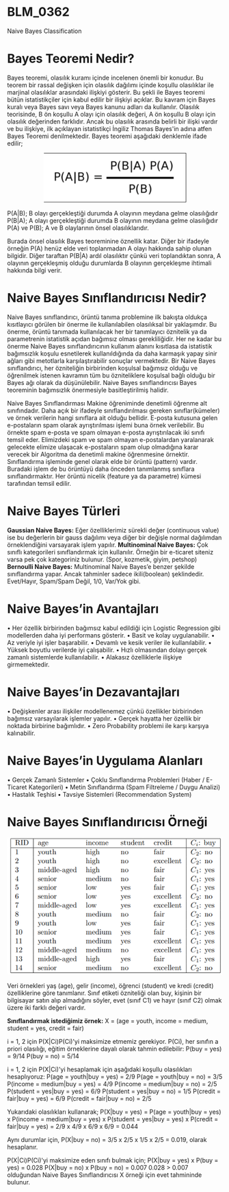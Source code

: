 # BLM_0362
Naive Bayes Classification 
# Bayes Teoremi Nedir?

Bayes teoremi, olasılık kuramı içinde incelenen önemli bir konudur. Bu teorem bir rassal değişken için olasılık dağılımı içinde koşullu olasılıklar ile marjinal olasılıklar arasındaki ilişkiyi gösterir. Bu şekli ile Bayes teoremi bütün istatistikçiler için kabul edilir bir ilişkiyi açıklar. Bu kavram için Bayes kuralı veya Bayes savı veya Bayes kanunu adları da kullanılır. Olasılık teorisinde, B ön koşullu A olayı için olasılık değeri, A ön koşullu B olayı için olasılık değerinden farklıdır. Ancak bu olasılık arasında belirli bir ilişki vardır ve bu ilişkiye, ilk açıklayan istatistikçi İngiliz Thomas Bayes'in adına atfen Bayes Teoremi denilmektedir.
Bayes teoremi aşağıdaki denklemle ifade edilir;

<p align="center"><img src="Images/formul.png">

P(A|B); B olayı gerçekleştiği durumda A olayının meydana gelme olasılığıdır 
P(B|A); A olayı gerçekleştiği durumda B olayının meydana gelme olasılığıdır 
P(A) ve P(B); A ve B olaylarının önsel olasılıklarıdır.

Burada önsel olasılık Bayes teoreminine öznellik katar. Diğer bir ifadeyle örneğin P(A) henüz elde veri toplanmadan A olayı hakkında sahip olunan bilgidir. Diğer taraftan P(B|A) ardıl olasılıktır çünkü veri toplandıktan sonra, A olayının gerçekleşmiş olduğu durumlarda B olayının gerçekleşme ihtimali hakkında bilgi verir.

# Naive Bayes Sınıflandırıcısı Nedir?

Naive Bayes sınıflandırıcı, örüntü tanıma problemine ilk bakışta oldukça kısıtlayıcı görülen bir önerme ile kullanılabilen olasılıksal bir yaklaşımdır. Bu önerme, örüntü tanımada kullanılacak her bir tanımlayıcı öznitelik ya da parametrenin istatistik açıdan bağımsız olması gerekliliğidir. Her ne kadar bu önerme Naive Bayes sınıflandırıcının kullanım alanını kısıtlasa da istatistik bağımsızlık koşulu esnetilerek kullanıldığında da daha karmaşık yapay sinir ağları gibi metotlarla karşılaştırabilir sonuçlar vermektedir. Bir Naive Bayes sınıflandırıcı, her özniteliğin birbirinden koşulsal bağımsız olduğu ve öğrenilmek istenen kavramın tüm bu özniteliklere koşulsal bağlı olduğu bir Bayes ağı olarak da düşünülebilir. Naive Bayes sınıflandırıcısı Bayes teoreminin bağımsızlık önermesiyle basitleştirilmiş halidir.

Naive Bayes Sınıflandırması Makine öğreniminde denetimli öğrenme alt sınıfındadır. Daha açık bir ifadeyle sınıflandırılması gereken sınıflar(kümeler) ve örnek verilerin hangi sınıflara ait olduğu bellidir. E-posta kutusuna gelen e-postaların spam olarak ayrıştırılması işlemi buna örnek verilebilir. Bu örnekte spam e-posta ve spam olmayan e-posta ayrıştırılacak iki sınıfı temsil eder. Elimizdeki spam ve spam olmayan e-postalardan yaralanarak gelecekte elimize ulaşacak e-postaların spam olup olmadığına karar verecek bir Algoritma da denetimli makine öğrenmesine örnektir. Sınıflandırma işleminde genel olarak elde bir örüntü (pattern) vardır. Buradaki işlem de bu örüntüyü daha önceden tanımlanmış sınıflara sınıflandırmaktır. Her örüntü nicelik (feature ya da parametre) kümesi tarafından temsil edilir.

# Naive Bayes Türleri

**Gaussian Naive Bayes:** Eğer özelliklerimiz sürekli değer (continuous value) ise bu değerlerin bir gauss dağılımı veya diğer bir değişle normal dağılımdan örneklendiğini varsayarak işlem yapılır.
**Multinominal Naive Bayes:** Çok sınıflı kategorileri sınıflandırmak için kullanılır. Örneğin bir e-ticaret siteniz varsa pek çok kategoriniz bulunur. (Spor, kozmetik, giyim, petshop)
**Bernoulli Naive Bayes:** Multinominal Naive Bayes’e benzer şekilde sınıflandırma yapar. Ancak tahminler sadece ikili(boolean) şeklindedir. Evet/Hayır, Spam/Spam Değil, 1/0, Var/Yok gibi.

# Naive Bayes’in Avantajları

•	Her özellik birbirinden bağımsız kabul edildiği için   Logistic Regression gibi modellerden daha iyi performans gösterir.
•	Basit ve kolay uygulanabilir.
•	Az veriyle iyi işler başarabilir.
•	Devamlı ve kesik veriler ile kullanılabilir.
•	Yüksek boyutlu verilerde iyi çalışabilir.
•	Hızlı olmasından dolayı gerçek zamanlı sistemlerde kullanılabilir.
•	Alakasız özelliklerle ilişkiye girmemektedir.

# Naive Bayes’in Dezavantajları

•	Değişkenler arası ilişkiler modellenemez çünkü özellikler birbirinden bağımsız varsayılarak işlemler yapılır.
•	Gerçek hayatta her özellik bir noktada birbirine bağımlıdır.
•	Zero Probability problemi ile karşı karşıya kalınabilir.

# Naive Bayes’in Uygulama Alanları

•	Gerçek Zamanlı Sistemler
•	Çoklu Sınıflandırma Problemleri (Haber / E-Ticaret Kategorileri)
•	Metin Sınıflandırma (Spam Filtreleme / Duygu Analizi)
•	Hastalık Teşhisi
•	Tavsiye Sistemleri (Recommendation System)

# Naive Bayes Sınıflandırıcısı Örneği

<p align="center"><img src="Images/tablo.png">

Veri örnekleri yaş (age), gelir (income), öğrenci (student) ve kredi (credit) özelliklerine göre tanımlanır. Sınıf etiketi özniteliği olan buy, kişinin bir bilgisayar satın alıp almadığını söyler, evet (sınıf C1) ve hayır (sınıf C2) olmak üzere iki farklı değeri vardır.

**Sınıflandırmak istediğimiz örnek:**
X = (age = youth, income = medium, student = yes, credit = fair)

i = 1, 2 için P(X|Ci)P(Ci)'yi maksimize etmemiz gerekiyor. P(Ci), her sınıfın a priori olasılığı, eğitim örneklerine dayalı olarak tahmin edilebilir:
P(buy = yes) = 9/14 
P(buy = no) = 5/14

i = 1, 2 için P(X|Ci)'yi hesaplamak için aşağıdaki koşullu olasılıkları hesaplıyoruz:
P(age = youth|buy = yes) = 2/9 
P(age = youth|buy = no) = 3/5 
P(income = medium|buy = yes) = 4/9
P(income = medium|buy = no) = 2/5 
P(student = yes|buy = yes) = 6/9
P(student = yes|buy = no) = 1/5 
P(credit = fair|buy = yes) = 6/9 
P(credit = fair|buy = no) = 2/5

Yukarıdaki olasılıkları kullanarak; 
P(X|buy = yes) = P(age = youth|buy = yes) x P(income = medium|buy = yes) x P(student = yes|buy = yes) x P(credit = fair|buy = yes) = 2/9 x 4/9 x 6/9 x 6/9 = 0.044

Aynı durumlar için,
P(X|buy = no) = 3/5 x 2/5 x 1/5 x 2/5 = 0.019, olarak hesaplanır.

P(X|Ci)P(Ci)'yi maksimize eden sınıfı bulmak için;
P(X|buy = yes) x P(buy = yes) = 0.028
P(X|buy = no) x P(buy = no) = 0.007
0.028 > 0.007 olduğundan Naive Bayes Sınıflandırıcısı X örneği için evet tahmininde bulunur.
